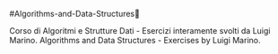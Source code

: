#Algorithms-and-Data-Structures🤯

Corso di Algoritmi e Strutture Dati - Esercizi interamente svolti da Luigi Marino.
Algorithms and Data Structures - Exercises by Luigi Marino.

